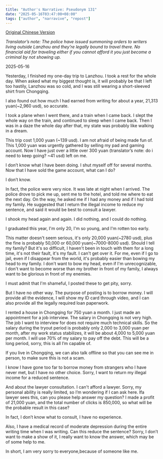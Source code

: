```yaml
---
title: "Author's Narrative: Pseudonym 131" 
date: "2025-05-16T03:47:00+08:00"
tags: ["author", "narravive", "repost"] 
---
```


[Original Chinese Version](https://freewriters-haitang.github.io/posts/000200-p131/)

_Translator’s note: The police have issued summoning orders to writers living outside Lanzhou and they’re legally bound to travel there. No financial aid for traveling either if you cannot afford it you just become a criminal by not showing up._

2025-05-16

Yesterday, I finished my one-day trip to Lanzhou. I took a rest for the whole day. When asked what my biggest thought is, it will probably be that I left too hastily, Lanzhou was so cold, and I was still wearing a short-sleeved shirt from Chongqing.

I also found out how much I had earned from writing for about a year, 21,313 yuan(~2,960 usd), so accurate.

I took a plane when I went there, and a train when I came back. I slept the whole way on the train, and continued to sleep when I came back. Then I was in a daze the whole day after that, my state was probably like walking in a dream.

This trip cost 1,000 yuan (~139 usd). I am not afraid of being made fun of. This 1,000 yuan was urgently gathered by selling my pad and gaming account. Now I have just over a little over 300 yuan (translator’s note: do i need to keep going? ~41 usd) left on me.

I don’t know what I have been doing. I shut myself off for several months. Now that I have sold the game account, what can I do?

I don’t know.

In fact, the police were very nice. It was late at night when I arrived. The police drove to pick me up, sent me to the hotel, and told me where to eat the next day. On the way, he asked me if I had any money and if I had told my family. He suggested that I return the illegal income to reduce my sentence, and said it would be best to consult a lawyer.

I shook my head again and again. I did nothing, and I could do nothing.

I graduated this year, I'm only 20, I'm so young, and I'm rotten too early.

This matter doesn't seem serious, it's only 20,000 yuan(~2780 usd), plus the fine is probably 50,000 or 60,000 yuan(~7000-8000 usd). Should I tell my family? But it's so difficult, I haven't been in touch with them for a long time, it's not their fault, it's my fault. I can't get over it. For me, even if I go to jail, even if I disappear from the world, it's probably easier than bowing my head to my family. I don't want to bow my head, even if I'm unrecognizable, I don't want to become worse than my brother in front of my family, I always want to be glorious in front of my enemies.

I must admit that I'm shameful, I posted these to get pity, sorry.

But I have no other way. The purpose of posting is to borrow money. I will provide all the evidence, I will show my ID card through video, and I can also provide all the legally required loan paperwork.

I rented a house in Chongqing for 750 yuan a month. I just made an appointment for a job interview. The salary in Chongqing is not very high. The job I want to interview for does not require much technical skills. So the salary during the tryout period is probably only 2,000 to 3,000 yuan per month, after my work status stabilizes, it will be about 4,000 to 5,000 yuan per month. I will use 70% of my salary to pay off the debt. This will be a long period, sorry, this is all I’m capable of.

If you live in Chongqing, we can also talk offline so that you can see me in person,  to make sure this is not a scam.

I know I have gone too far to borrow money from strangers who I have never met, but I have no other choice. Sorry, I want to return my illegal income for a reduced sentence.

And about the lawyer consultation. I can't afford a lawyer. Sorry, my personal ability is really limited, so I’m wondering if I can ask here. Ifa lawyer sees this, can you please help answer my question? I made a profit of 21,000 yuan, and the total number of clicks is 850,000, so what will be the probable result in this case?

In fact, I don’t know what to consult, I have no experience.

Also, I have a medical record of moderate depression during the entire writing time when I was writing. Can this reduce the sentence? Sorry, I don’t want to make a show of it, I really want to know the answer, which may be of some help to me.

In short, I am very sorry to everyone,because of someone like me.
